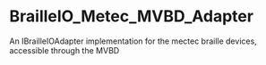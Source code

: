 # BrailleIO_Metec_MVBD_Adapter
An IBrailleIOAdapter implementation for the mectec braille devices, accessible through the MVBD 
